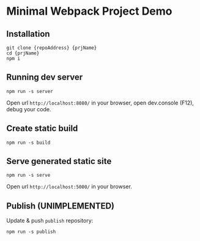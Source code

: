 # Minimal Webpack Project Demo

## Installation

```shell
git clone {repoAddress} {prjName}
cd {prjName}
npm i
```

## Running dev server

```shell
npm run -s server
```

Open url `http://localhost:8080/` in your browser, open dev.console (F12), debug your code.

## Create static build

```shell
npm run -s build
```

## Serve generated static site

```shell
npm run -s serve
```

Open url `http://localhost:5000/` in your browser.

## Publish (UNIMPLEMENTED)

Update & push `publish` repository:

```shell
npm run -s publish
```


